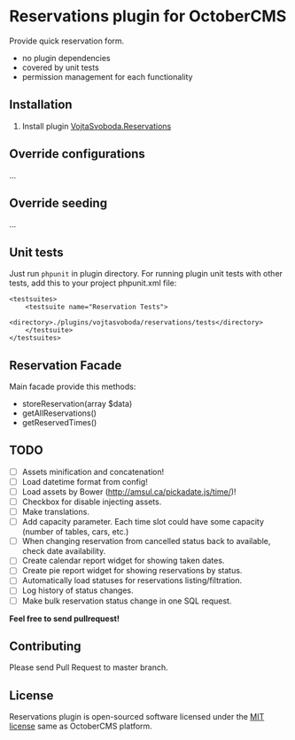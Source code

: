 # Reservations plugin for OctoberCMS

Provide quick reservation form.

- no plugin dependencies
- covered by unit tests
- permission management for each functionality

## Installation

1. Install plugin [VojtaSvoboda.Reservations](http://octobercms.com/plugin/vojtasvoboda-reservations)

## Override configurations

...

## Override seeding

...

## Unit tests

Just run `phpunit` in plugin directory. For running plugin unit tests with other tests,
add this to your project phpunit.xml file:

```
<testsuites>
    <testsuite name="Reservation Tests">
        <directory>./plugins/vojtasvoboda/reservations/tests</directory>
    </testsuite>
</testsuites>
```

## Reservation Facade

Main facade provide this methods:

- storeReservation(array $data)
- getAllReservations()
- getReservedTimes()

## TODO

- [ ] Assets minification and concatenation!
- [ ] Load datetime format from config!
- [ ] Load assets by Bower (http://amsul.ca/pickadate.js/time/)!
- [ ] Checkbox for disable injecting assets.
- [ ] Make translations.
- [ ] Add capacity parameter. Each time slot could have some capacity (number of tables, cars, etc.)
- [ ] When changing reservation from cancelled status back to available, check date availability.
- [ ] Create calendar report widget for showing taken dates.
- [ ] Create pie report widget for showing reservations by status.
- [ ] Automatically load statuses for reservations listing/filtration.
- [ ] Log history of status changes.
- [ ] Make bulk reservation status change in one SQL request.

**Feel free to send pullrequest!**

## Contributing

Please send Pull Request to master branch.

## License

Reservations plugin is open-sourced software licensed under the [MIT license](http://opensource.org/licenses/MIT) same as OctoberCMS platform.
